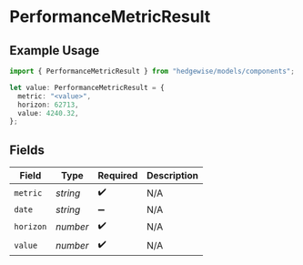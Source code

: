 # PerformanceMetricResult

## Example Usage

```typescript
import { PerformanceMetricResult } from "hedgewise/models/components";

let value: PerformanceMetricResult = {
  metric: "<value>",
  horizon: 62713,
  value: 4240.32,
};
```

## Fields

| Field              | Type               | Required           | Description        |
| ------------------ | ------------------ | ------------------ | ------------------ |
| `metric`           | *string*           | :heavy_check_mark: | N/A                |
| `date`             | *string*           | :heavy_minus_sign: | N/A                |
| `horizon`          | *number*           | :heavy_check_mark: | N/A                |
| `value`            | *number*           | :heavy_check_mark: | N/A                |